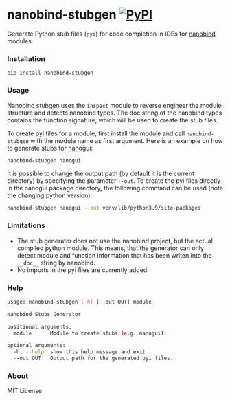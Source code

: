 # nanobind-stubgen [![PyPI](https://img.shields.io/pypi/v/nanobind-stubgen)](https://pypi.org/project/nanobind-stubgen/)

Generate Python stub files (`pyi`) for code completion in IDEs for [nanobind](https://github.com/wjakob/nanobind) modules.

### Installation

```
pip install nanobind-stubgen
```

### Usage

Nanobind stubgen uses the `inspect` module to reverse engineer the module structure and detects nanobind types. The doc
string of the nanobind types contains the function signature, which will be used to create the stub files.

To create pyi files for a module, first install the module and call `nanobind-stubgen` with the module name as first argument. 
Here is an example on how to generate stubs for [nanogui](https://github.com/mitsuba-renderer/nanogui):

```bash
nanobind-stubgen nanogui
```

It is possible to change the output path (by default it is the current directory) by specifying the parameter `--out`. To
create the pyi files directly in the nanogui package directory, the following command can be used (note the
changing python version):

```bash
nanobind-stubgen nanogui --out venv/lib/python3.9/site-packages
```

### Limitations
- The stub generator does not use the nanobind project, but the actual compiled python module. This means, that the generator can only detect module and function information that has been writen into the `__doc__` string by nanobind.
- No imports in the pyi files are currently added
 
### Help

```bash
usage: nanobind-stubgen [-h] [--out OUT] module

Nanobind Stubs Generator

positional arguments:
  module      Module to create stubs (e.g. nanogui).

optional arguments:
  -h, --help  show this help message and exit
  --out OUT   Output path for the generated pyi files.
```

### About
MIT License